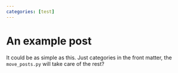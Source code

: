 ```yaml
---
categories: [test]
---
```

# An example post

It could be as simple as this. Just categories in the front matter, the `move_posts.py` will take care of the rest?